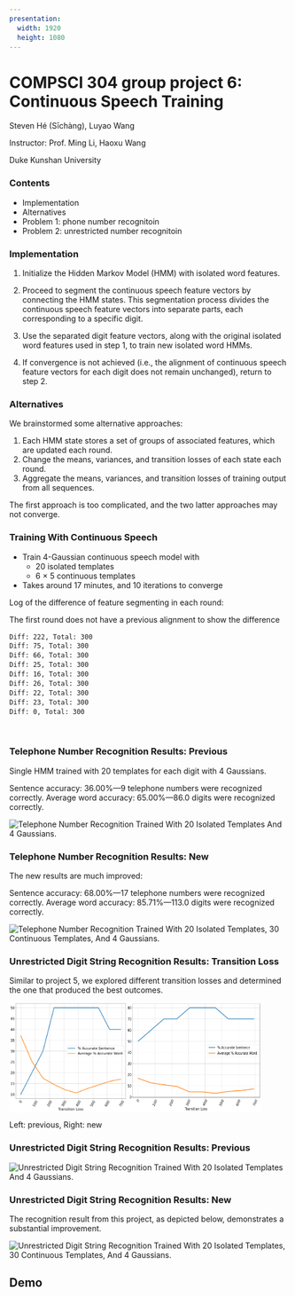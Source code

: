 ```yaml
---
presentation:
  width: 1920
  height: 1080
---
```


<style>
.reveal img {
  max-height: 100vh;
}
</style>

<!-- slide -->

# COMPSCI 304 group project 6: Continuous Speech Training

Steven Hé (Sīchàng), Luyao Wang

Instructor: Prof. Ming Li, Haoxu Wang

Duke Kunshan University

<!-- slide -->

### Contents

- Implementation
- Alternatives
- Problem 1: phone number recognitoin
- Problem 2: unrestricted number recognitoin

<!-- slide -->

### Implementation

1. Initialize the Hidden Markov Model (HMM) with isolated word features.

2. Proceed to segment the continuous speech feature vectors by connecting the HMM states. This segmentation
process divides the continuous speech feature vectors into separate parts, each corresponding to a specific digit.

3. Use the separated digit feature vectors, along with the original isolated word features used in step 1,
to train new isolated word HMMs.

4. If convergence is not achieved (i.e., the alignment of continuous speech feature vectors for each
digit does not remain unchanged), return to step 2.

<!-- slide -->

### Alternatives

We brainstormed some alternative approaches:

1. Each HMM state stores a set of groups of associated features,
    which are updated each round.
2. Change the means, variances, and transition losses of each state each round.
3. Aggregate the means, variances, and transition losses of training output from all sequences.

The first approach is too complicated, and the two latter approaches may not converge.

<!-- slide -->

### Training With Continuous Speech

- Train 4-Gaussian continuous speech model with
  - 20 isolated templates
  - 6 $\times$ 5 continuous templates
- Takes around 17 minutes, and 10 iterations to converge

Log of the difference of feature segmenting in each round:

The first round does not have a previous alignment to show the difference

```sh
Diff: 222, Total: 300
Diff: 75, Total: 300
Diff: 66, Total: 300
Diff: 25, Total: 300
Diff: 16, Total: 300
Diff: 26, Total: 300
Diff: 22, Total: 300
Diff: 23, Total: 300
Diff: 0, Total: 300
```

</br>

<!-- slide -->

### Telephone Number Recognition Results: Previous

Single HMM trained with 20 templates for each digit with 4 Gaussians.

Sentence accuracy: 36.00%—9 telephone numbers were recognized correctly.
Average word accuracy: 65.00%—86.0 digits were recognized correctly.

![Telephone Number Recognition Trained With 20 Isolated Templates And 4
Gaussians.](./assets/project5/telephone_number_recognition_20templates_4gaussians.png)

<!-- slide -->

### Telephone Number Recognition Results: New

The new results are much improved:

Sentence accuracy: 68.00%—17 telephone numbers were recognized correctly.
Average word accuracy: 85.71%—113.0 digits were recognized correctly.

![Telephone Number Recognition Trained With 20 Isolated Templates,
30 Continuous Templates,
And 4
Gaussians.](telephone_number_recognition_improved.png)

<!-- slide -->

### Unrestricted Digit String Recognition Results: Transition Loss

Similar to project 5, we explored different transition losses and determined the one that produced the best outcomes.

<div style="display: flex;">
    <img src="./assets/project5/transition_losses_vs_digit_accuracy.png" alt="Transition losses vs digit
accuracy.'" style="width: 42%;">
    <img src="./transition_losses_vs_digit_accuracy_improved.png" alt="Transition Losses And Digit Accuracy With Continuous
Templates." style="width: 48%;">

</div>

Left: previous, Right: new

<!-- slide -->

### Unrestricted Digit String Recognition Results: Previous

![Unrestricted Digit String
Recognition Trained With 20 Isolated Templates And 4 Gaussians.](./assets/project5/digit_string_recognition.png)

<!-- slide -->

### Unrestricted Digit String Recognition Results: New

The recognition result from this project, as depicted below, demonstrates a substantial improvement.

![Unrestricted Digit String
Recognition Trained With 20 Isolated Templates, 30 Continuous Templates,
And 4 Gaussians.](digit_string_recognition_improved.png)
<!-- slide -->

## Demo
